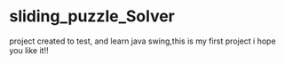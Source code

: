# sliding_puzzle_Solver
project created to test, and learn java swing,this is my first project i hope you like it!!
